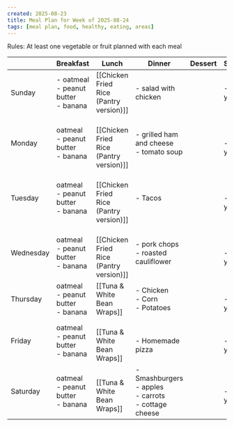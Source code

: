 ```yaml
---
created: 2025-08-23
title: Meal Plan for Week of 2025-08-24
tags: [meal plan, food, healthy, eating, areas]
---
```


Rules: At least one vegetable or fruit planned with each meal

|           | Breakfast                                | Lunch                                       | Dinner                                                      | Dessert | Snacks       |
| --------- | ---------------------------------------- | ------------------------------------------- | ----------------------------------------------------------- | ------- | ------------ |
| Sunday    | - oatmeal<br>- peanut butter<br>- banana | [[Chicken Fried Rice (Pantry version)]]     | - salad with chicken                                        |         | - yogurt     |
| Monday    | oatmeal<br>- peanut butter<br>- banana   | <br>[[Chicken Fried Rice (Pantry version)]] | - grilled ham and cheese<br>- tomato soup                   |         | <br>- yogurt |
| Tuesday   | oatmeal<br>- peanut butter<br>- banana   | <br>[[Chicken Fried Rice (Pantry version)]] | - Tacos                                                     |         | <br>- yogurt |
| Wednesday | oatmeal<br>- peanut butter<br>- banana   | <br>[[Chicken Fried Rice (Pantry version)]] | - pork chops<br>- roasted cauliflower                       |         | <br>- yogurt |
| Thursday  | oatmeal<br>- peanut butter<br>- banana   | [[Tuna & White Bean Wraps]]                 | - Chicken<br>- Corn<br>- Potatoes                           |         | <br>- yogurt |
| Friday    | oatmeal<br>- peanut butter<br>- banana   | <br>[[Tuna & White Bean Wraps]]             | <br>- Homemade pizza                                        |         | <br>- yogurt |
| Saturday  | oatmeal<br>- peanut butter<br>- banana   | <br>[[Tuna & White Bean Wraps]]             | - Smashburgers<br>- apples<br>- carrots<br>- cottage cheese |         | <br>- yogurt |

 